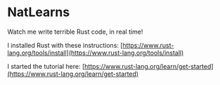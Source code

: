 # NatLearns
Watch me write terrible Rust code, in real time!

I installed Rust with these instructions: [https://www.rust-lang.org/tools/install](https://www.rust-lang.org/tools/install)

I started the tutorial here: [https://www.rust-lang.org/learn/get-started](https://www.rust-lang.org/learn/get-started)






